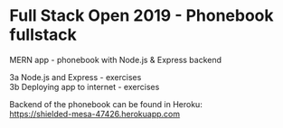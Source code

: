 # Full Stack Open 2019 - Phonebook fullstack

MERN app - phonebook with Node.js & Express backend   


3a Node.js and Express - exercises   
3b Deploying app to internet - exercises   

Backend of the phonebook can be found in Heroku:  
https://shielded-mesa-47426.herokuapp.com
